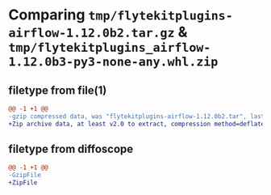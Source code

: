 # Comparing `tmp/flytekitplugins-airflow-1.12.0b2.tar.gz` & `tmp/flytekitplugins_airflow-1.12.0b3-py3-none-any.whl.zip`

## filetype from file(1)

```diff
@@ -1 +1 @@
-gzip compressed data, was "flytekitplugins-airflow-1.12.0b2.tar", last modified: Fri Mar 29 21:24:49 2024, max compression
+Zip archive data, at least v2.0 to extract, compression method=deflate
```

## filetype from diffoscope

```diff
@@ -1 +1 @@
-GzipFile
+ZipFile
```

